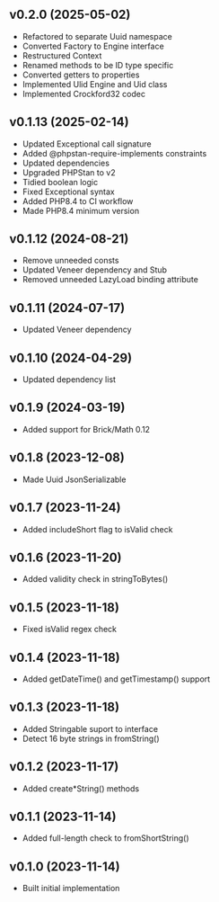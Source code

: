 ## v0.2.0 (2025-05-02)
* Refactored to separate Uuid namespace
* Converted Factory to Engine interface
* Restructured Context
* Renamed methods to be ID type specific
* Converted getters to properties
* Implemented Ulid Engine and Uid class
* Implemented Crockford32 codec

## v0.1.13 (2025-02-14)
* Updated Exceptional call signature
* Added @phpstan-require-implements constraints
* Updated dependencies
* Upgraded PHPStan to v2
* Tidied boolean logic
* Fixed Exceptional syntax
* Added PHP8.4 to CI workflow
* Made PHP8.4 minimum version

## v0.1.12 (2024-08-21)
* Remove unneeded consts
* Updated Veneer dependency and Stub
* Removed unneeded LazyLoad binding attribute

## v0.1.11 (2024-07-17)
* Updated Veneer dependency

## v0.1.10 (2024-04-29)
* Updated dependency list

## v0.1.9 (2024-03-19)
* Added support for Brick/Math 0.12

## v0.1.8 (2023-12-08)
* Made Uuid JsonSerializable

## v0.1.7 (2023-11-24)
* Added includeShort flag to isValid check

## v0.1.6 (2023-11-20)
* Added validity check in stringToBytes()

## v0.1.5 (2023-11-18)
* Fixed isValid regex check

## v0.1.4 (2023-11-18)
* Added getDateTime() and getTimestamp() support

## v0.1.3 (2023-11-18)
* Added Stringable suport to interface
* Detect 16 byte strings in fromString()

## v0.1.2 (2023-11-17)
* Added create*String() methods

## v0.1.1 (2023-11-14)
* Added full-length check to fromShortString()

## v0.1.0 (2023-11-14)
* Built initial implementation
